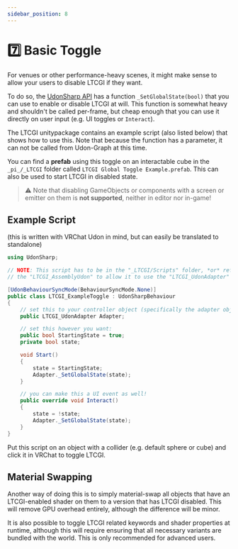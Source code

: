 ```yaml
---
sidebar_position: 8
---
```


# 7️⃣ Basic Toggle

For venues or other performance-heavy scenes, it might make sense to allow your users to disable LTCGI if they want.

To do so, the [UdonSharp API](/Advanced/Udon_Sharp_API) has a function `_SetGlobalState(bool)` that you can use to enable or disable LTCGI at will. This function is somewhat heavy and shouldn't be called per-frame, but cheap enough that you can use it directly on user input (e.g. UI toggles or `Interact`).

The LTCGI unitypackage contains an example script (also listed below) that shows how to use this. Note that because the function has a parameter, it can not be called from Udon-Graph at this time.

You can find a **prefab** using this toggle on an interactable cube in the `_pi_/_LTCGI` folder called `LTCGI Global Toggle Example.prefab`. This can also be used to start LTCGI in disabled state.

> ⚠️ Note that disabling GameObjects or components with a screen or emitter on them is **not supported**, neither in editor nor in-game!

## Example Script

(this is written with VRChat Udon in mind, but can easily be translated to standalone)

```csharp
using UdonSharp;

// NOTE: This script has to be in the "_LTCGI/Scripts" folder, *or* reference
// the "LTCGI_AssemblyUdon" to allow it to use the "LTCGI_UdonAdapter" type!

[UdonBehaviourSyncMode(BehaviourSyncMode.None)]
public class LTCGI_ExampleToggle : UdonSharpBehaviour
{
    // set this to your controller object (specifically the adapter object):
    public LTCGI_UdonAdapter Adapter;

    // set this however you want:
    public bool StartingState = true;
    private bool state;

    void Start()
    {
        state = StartingState;
        Adapter._SetGlobalState(state);
    }

    // you can make this a UI event as well!
    public override void Interact()
    {
        state = !state;
        Adapter._SetGlobalState(state);
    }
}
```

Put this script on an object with a collider (e.g. default sphere or cube) and click it in VRChat to toggle LTCGI.

## Material Swapping

Another way of doing this is to simply material-swap all objects that have an LTCGI-enabled shader on them to a version that has LTCGI disabled. This will remove GPU overhead entirely, although the difference will be minor.

It is also possible to toggle LTCGI related keywords and shader properties at runtime, although this will require ensuring that all necessary variants are bundled with the world. This is only recommended for advanced users.